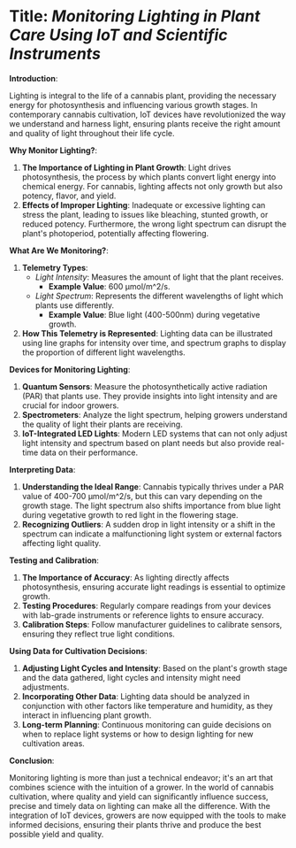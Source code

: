 # **Title**: *Monitoring Lighting in Plant Care Using IoT and Scientific Instruments*

**Introduction**:

Lighting is integral to the life of a cannabis plant, providing the necessary energy for photosynthesis and influencing various growth stages. In contemporary cannabis cultivation, IoT devices have revolutionized the way we understand and harness light, ensuring plants receive the right amount and quality of light throughout their life cycle.

**Why Monitor Lighting?**:

1. **The Importance of Lighting in Plant Growth**: Light drives photosynthesis, the process by which plants convert light energy into chemical energy. For cannabis, lighting affects not only growth but also potency, flavor, and yield.
2. **Effects of Improper Lighting**: Inadequate or excessive lighting can stress the plant, leading to issues like bleaching, stunted growth, or reduced potency. Furthermore, the wrong light spectrum can disrupt the plant's photoperiod, potentially affecting flowering.

**What Are We Monitoring?**:

1. **Telemetry Types**:
    - *Light Intensity*: Measures the amount of light that the plant receives.
        - **Example Value**: 600 μmol/m^2/s.
    - *Light Spectrum*: Represents the different wavelengths of light which plants use differently.
        - **Example Value**: Blue light (400-500nm) during vegetative growth.
2. **How This Telemetry is Represented**: Lighting data can be illustrated using line graphs for intensity over time, and spectrum graphs to display the proportion of different light wavelengths.

**Devices for Monitoring Lighting**:

1. **Quantum Sensors**: Measure the photosynthetically active radiation (PAR) that plants use. They provide insights into light intensity and are crucial for indoor growers.
2. **Spectrometers**: Analyze the light spectrum, helping growers understand the quality of light their plants are receiving.
3. **IoT-Integrated LED Lights**: Modern LED systems that can not only adjust light intensity and spectrum based on plant needs but also provide real-time data on their performance.

**Interpreting Data**:

1. **Understanding the Ideal Range**: Cannabis typically thrives under a PAR value of 400-700 μmol/m^2/s, but this can vary depending on the growth stage. The light spectrum also shifts importance from blue light during vegetative growth to red light in the flowering stage.
2. **Recognizing Outliers**: A sudden drop in light intensity or a shift in the spectrum can indicate a malfunctioning light system or external factors affecting light quality.

**Testing and Calibration**:

1. **The Importance of Accuracy**: As lighting directly affects photosynthesis, ensuring accurate light readings is essential to optimize growth.
2. **Testing Procedures**: Regularly compare readings from your devices with lab-grade instruments or reference lights to ensure accuracy.
3. **Calibration Steps**: Follow manufacturer guidelines to calibrate sensors, ensuring they reflect true light conditions.

**Using Data for Cultivation Decisions**:

1. **Adjusting Light Cycles and Intensity**: Based on the plant's growth stage and the data gathered, light cycles and intensity might need adjustments.
2. **Incorporating Other Data**: Lighting data should be analyzed in conjunction with other factors like temperature and humidity, as they interact in influencing plant growth.
3. **Long-term Planning**: Continuous monitoring can guide decisions on when to replace light systems or how to design lighting for new cultivation areas.

**Conclusion**:

Monitoring lighting is more than just a technical endeavor; it's an art that combines science with the intuition of a grower. In the world of cannabis cultivation, where quality and yield can significantly influence success, precise and timely data on lighting can make all the difference. With the integration of IoT devices, growers are now equipped with the tools to make informed decisions, ensuring their plants thrive and produce the best possible yield and quality.
